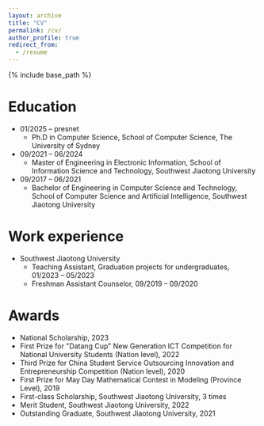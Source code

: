 ```yaml
---
layout: archive
title: "CV"
permalink: /cv/
author_profile: true
redirect_from:
  - /resume
---
```


{% include base_path %}

Education
======
* 01/2025 – presnet
  * Ph.D in Computer Science, School of Computer Science, The University of Sydney
* 09/2021 – 06/2024
  * Master of Engineering in Electronic Information, School of Information Science and Technology, Southwest Jiaotong University
* 09/2017 – 06/2021
  * Bachelor of Engineering in Computer Science and Technology, School of Computer Science and Artificial Intelligence, Southwest Jiaotong University


Work experience
======
* Southwest Jiaotong University
  * Teaching Assistant, Graduation projects for undergraduates, 01/2023 – 05/2023
  * Freshman Assistant Counselor, 09/2019 – 09/2020

  
Awards
======
* National Scholarship, 2023
* First Prize for "Datang Cup" New Generation ICT Competition for National University Students (Nation level), 2022
* Third Prize for China Student Service Outsourcing Innovation and Entrepreneurship Competition (Nation level), 2020
* First Prize for May Day Mathematical Contest in Modeling (Province Level), 2019
* First-class Scholarship, Southwest Jiaotong University, 3 times                                            
* Merit Student, Southwest Jiaotong University, 2022
* Outstanding Graduate, Southwest Jiaotong University, 2021                                   


